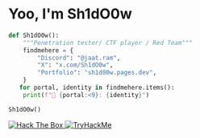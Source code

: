 # Yoo, I'm Sh1dO0w 

```python
def Sh1dO0w():
    """Penetration tester/ CTF player / Red Team"""
    findmehere = {
        "Discord": "@jaat.ram",
        "X": "x.com/Sh1dO0w",
        "Portfolio": "sh1d00w.pages.dev",
    }
   for portal, identity in findmehere.items():
    print(f"🔗 {portal:<9}: {identity}")

Sh1dO0w()
```

<p align="left">
  <a href="https://app.hackthebox.com/profile/2127952" target="_blank">
    <img src="https://img.shields.io/badge/Hack%20The%20Box-111111?style=for-the-badge&logo=hackthebox&logoColor=9FEF00" alt="Hack The Box" />
  </a>
  <a href="https://tryhackme.com/p/Sh1dO0w" target="_blank">
    <img src="https://img.shields.io/badge/TryHackMe-212C42?style=for-the-badge&logo=tryhackme&logoColor=white" alt="TryHackMe" />
  </a>
</p>

